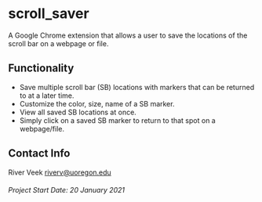 # scroll_saver
A Google Chrome extension that allows a user to save the locations of the scroll bar on a webpage or file.

## Functionality
- Save multiple scroll bar (SB) locations with markers that can be returned to at a later time.
- Customize the color, size, name of a SB marker.
- View all saved SB locations at once.
- Simply click on a saved SB marker to return to that spot on a webpage/file.

## Contact Info
River Veek
riverv@uoregon.edu

###### Project Start Date: 20 January 2021
